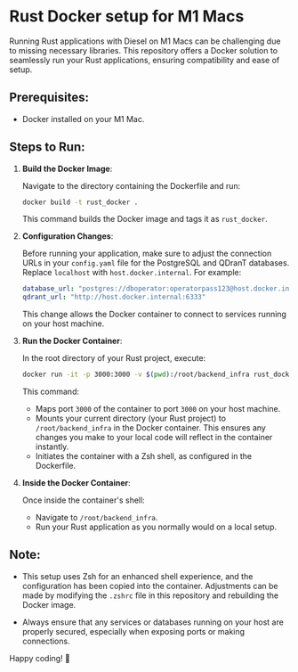# Rust Docker setup for M1 Macs

Running Rust applications with Diesel on M1 Macs can be challenging due to missing necessary libraries. This repository offers a Docker solution to seamlessly run your Rust applications, ensuring compatibility and ease of setup.

## Prerequisites:

- Docker installed on your M1 Mac.
  
## Steps to Run:

1. **Build the Docker Image**:

   Navigate to the directory containing the Dockerfile and run:

   ```bash
   docker build -t rust_docker .
   ```

   This command builds the Docker image and tags it as `rust_docker`.

2. **Configuration Changes**:

   Before running your application, make sure to adjust the connection URLs in your `config.yaml` file for the PostgreSQL and QDranT databases. Replace `localhost` with `host.docker.internal`. For example:

   ```yaml
   database_url: "postgres://dboperator:operatorpass123@host.docker.internal:5432/postgres"
   qdrant_url: "http://host.docker.internal:6333"
   ```

   This change allows the Docker container to connect to services running on your host machine.

3. **Run the Docker Container**:

   In the root directory of your Rust project, execute:

   ```bash
   docker run -it -p 3000:3000 -v $(pwd):/root/backend_infra rust_docker
   ```

   This command:

   - Maps port `3000` of the container to port `3000` on your host machine.
   - Mounts your current directory (your Rust project) to `/root/backend_infra` in the Docker container. This ensures any changes you make to your local code will reflect in the container instantly.
   - Initiates the container with a Zsh shell, as configured in the Dockerfile.

4. **Inside the Docker Container**:

   Once inside the container's shell:

   - Navigate to `/root/backend_infra`.
   - Run your Rust application as you normally would on a local setup.

## Note:

- This setup uses Zsh for an enhanced shell experience, and the configuration has been copied into the container. Adjustments can be made by modifying the `.zshrc` file in this repository and rebuilding the Docker image.
  
- Always ensure that any services or databases running on your host are properly secured, especially when exposing ports or making connections.

Happy coding! 🚀
